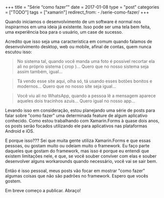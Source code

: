 +++
title = "Série “como fazer”"
date = 2017-01-08
type = "post"
categories = ["TODO"]
tags = ["xamarin"]
redirect_from:
    - /serie-como-fazer/
+++

<p class="intro"><span class="dropcap">Q</span>uando iniciamos o desenvolvimento de um software é normal nos inspirarmos em uma ideia já existente. Isso pode ser uma tela bem feita, uma experiência boa para o usuário, um case de sucesso.</p>

Acredito que isso seja uma característica em comum quando falamos de desenvolvimento desktop, web ou mobile, afinal de contas, quem nunca escutou isso:

<blockquote>No sistema tal, quando você manda uma foto é possível recortar ela ali no próprio sistema ( crop )... Quero que no nosso sistema seja assim também, igual...</blockquote>

<blockquote>Tá vendo esse site aqui, olha só, tá usando esses botões bonitos e modernos... Quero que no nosso site seja igual...</blockquote>

<blockquote>Você viu ali no WhatsApp, quando a pessoa lê a mensagem aparece aqueles dois tracinhos azuis... Quero igual no nosso app...</blockquote>

Levando isso em consideração, estou planejando uma série de posts para falar sobre "como fazer" uma determinada feature de algum aplicativo conhecido. Como estou trabalhando com Xamarin.Forms à quase dois anos, os posts serão focados utilizando ele para aplicativos nas plataformas Android e iOS.

E porque isso??? Sei que muita gente utiliza Xamarin.Forms e que essas pessoas, ou gostam muito ou odeiam muito o framework. Eu faço parte daqueles que gostam do framework, mas isso é porque eu entendi que existem limitações nele, e que, se você souber conviver com elas e souber desenvolver alguns workarounds quando necessário, você vai se sair bem.

Então é isso pessoal, meus posts vão focar em mostrar "como fazer" algumas coisas que não são padrões no framework. Espero que vocês gostem.

Em breve começo a publicar. Abraço!